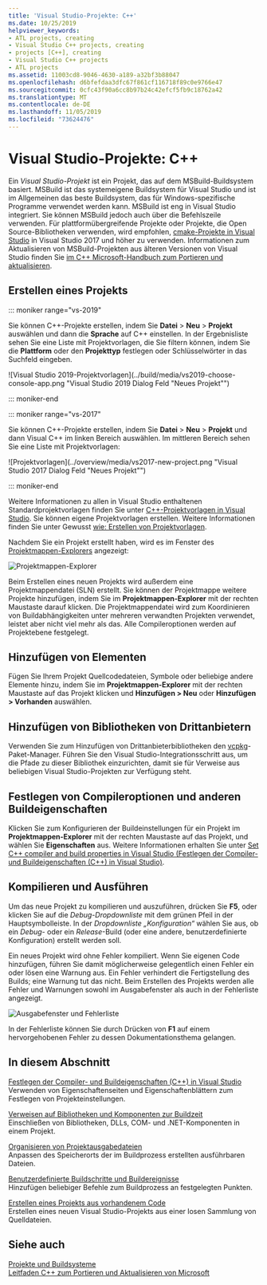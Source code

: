 ```yaml
---
title: 'Visual Studio-Projekte: C++'
ms.date: 10/25/2019
helpviewer_keywords:
- ATL projects, creating
- Visual Studio C++ projects, creating
- projects [C++], creating
- Visual Studio C++ projects
- ATL projects
ms.assetid: 11003cd8-9046-4630-a189-a32bf3b88047
ms.openlocfilehash: d6bfefdaa3dfc67f861cf116718f89c0e9766e47
ms.sourcegitcommit: 0cfc43f90a6cc8b97b24c42efcf5fb9c18762a42
ms.translationtype: MT
ms.contentlocale: de-DE
ms.lasthandoff: 11/05/2019
ms.locfileid: "73624476"
---
```

# <a name="visual-studio-projects---c"></a>Visual Studio-Projekte: C++

Ein *Visual Studio-Projekt* ist ein Projekt, das auf dem MSBuild-Buildsystem basiert. MSBuild ist das systemeigene Buildsystem für Visual Studio und ist im Allgemeinen das beste Buildsystem, das für Windows-spezifische Programme verwendet werden kann. MSBuild ist eng in Visual Studio integriert. Sie können MSBuild jedoch auch über die Befehlszeile verwenden. Für plattformübergreifende Projekte oder Projekte, die Open Source-Bibliotheken verwenden, wird empfohlen, [cmake-Projekte in Visual Studio](cmake-projects-in-visual-studio.md) in Visual Studio 2017 und höher zu verwenden. Informationen zum Aktualisieren von MSBuild-Projekten aus älteren Versionen von Visual Studio finden Sie [im C++ Microsoft-Handbuch zum Portieren und aktualisieren](../porting/visual-cpp-porting-and-upgrading-guide.md).

## <a name="create-a-project"></a>Erstellen eines Projekts

::: moniker range="vs-2019"

Sie können C++-Projekte erstellen, indem Sie **Datei** > **Neu** > **Projekt** auswählen und dann die **Sprache** auf C++ einstellen. In der Ergebnisliste sehen Sie eine Liste mit Projektvorlagen, die Sie filtern können, indem Sie die **Plattform** oder den **Projekttyp** festlegen oder Schlüsselwörter in das Suchfeld eingeben. 

   ![Visual Studio 2019-Projektvorlagen](../build/media/vs2019-choose-console-app.png "Visual Studio 2019 Dialog Feld "Neues Projekt"")

::: moniker-end

::: moniker range="vs-2017"

Sie können C++-Projekte erstellen, indem Sie **Datei** > **Neu** > **Projekt** und dann Visual C++ im linken Bereich auswählen. Im mittleren Bereich sehen Sie eine Liste mit Projektvorlagen:

   ![Projektvorlagen](../overview/media/vs2017-new-project.png "Visual Studio 2017 Dialog Feld "Neues Projekt"")

::: moniker-end

Weitere Informationen zu allen in Visual Studio enthaltenen Standardprojektvorlagen finden Sie unter [C++-Projektvorlagen in Visual Studio](reference/visual-cpp-project-types.md). Sie können eigene Projektvorlagen erstellen. Weitere Informationen finden Sie unter Gewusst [wie: Erstellen von Projektvorlagen](/visualstudio/ide/how-to-create-project-templates).

Nachdem Sie ein Projekt erstellt haben, wird es im Fenster des [Projektmappen-Explorers](/visualstudio/ide/solutions-and-projects-in-visual-studio) angezeigt:

   ![Projektmappen-Explorer](media/mathlibrary-solution-explorer-153.png)

Beim Erstellen eines neuen Projekts wird außerdem eine Projektmappendatei (SLN) erstellt. Sie können der Projektmappe weitere Projekte hinzufügen, indem Sie im **Projektmappen-Explorer** mit der rechten Maustaste darauf klicken. Die Projektmappendatei wird zum Koordinieren von Buildabhängigkeiten unter mehreren verwandten Projekten verwendet, leistet aber nicht viel mehr als das. Alle Compileroptionen werden auf Projektebene festgelegt.

## <a name="add-items"></a>Hinzufügen von Elementen

Fügen Sie Ihrem Projekt Quellcodedateien, Symbole oder beliebige andere Elemente hinzu, indem Sie im **Projektmappen-Explorer** mit der rechten Maustaste auf das Projekt klicken und **Hinzufügen > Neu** oder **Hinzufügen > Vorhanden** auswählen.

## <a name="add-third-party-libraries"></a>Hinzufügen von Bibliotheken von Drittanbietern

Verwenden Sie zum Hinzufügen von Drittanbieterbibliotheken den [vcpkg](vcpkg.md)-Paket-Manager. Führen Sie den Visual Studio-Integrationsschritt aus, um die Pfade zu dieser Bibliothek einzurichten, damit sie für Verweise aus beliebigen Visual Studio-Projekten zur Verfügung steht. 

## <a name="set-compiler-options-and-other-build-properties"></a>Festlegen von Compileroptionen und anderen Buildeigenschaften

Klicken Sie zum Konfigurieren der Buildeinstellungen für ein Projekt im **Projektmappen-Explorer** mit der rechten Maustaste auf das Projekt, und wählen Sie **Eigenschaften** aus. Weitere Informationen erhalten Sie unter [Set C++ compiler and build properties in Visual Studio (Festlegen der Compiler- und Buildeigenschaften (C++) in Visual Studio)](working-with-project-properties.md).

## <a name="compile-and-run"></a>Kompilieren und Ausführen

Um das neue Projekt zu kompilieren und auszuführen, drücken Sie **F5**, oder klicken Sie auf die *Debug-Dropdownliste* mit dem grünen Pfeil in der Hauptsymbolleiste. In der *Dropdownliste „Konfiguration“* wählen Sie aus, ob ein *Debug-* oder ein *Release*-Build (oder eine andere, benutzerdefinierte Konfiguration) erstellt werden soll.

Ein neues Projekt wird ohne Fehler kompiliert. Wenn Sie eigenen Code hinzufügen, führen Sie damit möglicherweise gelegentlich einen Fehler ein oder lösen eine Warnung aus. Ein Fehler verhindert die Fertigstellung des Builds; eine Warnung tut das nicht. Beim Erstellen des Projekts werden alle Fehler und Warnungen sowohl im Ausgabefenster als auch in der Fehlerliste angezeigt. 

   ![Ausgabefenster und Fehlerliste](../overview/media/vs2017-output-error-list.png)

In der Fehlerliste können Sie durch Drücken von **F1** auf einem hervorgehobenen Fehler zu dessen Dokumentationsthema gelangen.

## <a name="in-this-section"></a>In diesem Abschnitt

[Festlegen der Compiler- und Buildeigenschaften (C++) in Visual Studio](working-with-project-properties.md)<br/>
Verwenden von Eigenschaftenseiten und Eigenschaftenblättern zum Festlegen von Projekteinstellungen.

[Verweisen auf Bibliotheken und Komponenten zur Buildzeit](adding-references-in-visual-cpp-projects.md)<br/>
Einschließen von Bibliotheken, DLLs, COM- und .NET-Komponenten in einem Projekt.
 
[Organisieren von Projektausgabedateien](how-to-organize-project-output-files-for-builds.md)<br/>
Anpassen des Speicherorts der im Buildprozess erstellten ausführbaren Dateien.

[Benutzerdefinierte Buildschritte und Buildereignisse](understanding-custom-build-steps-and-build-events.md)<br/>
Hinzufügen beliebiger Befehle zum Buildprozess an festgelegten Punkten.

[Erstellen eines Projekts aus vorhandenem Code](how-to-create-a-cpp-project-from-existing-code.md)<br/>
Erstellen eines neuen Visual Studio-Projekts aus einer losen Sammlung von Quelldateien.

## <a name="see-also"></a>Siehe auch

[Projekte und Buildsysteme](projects-and-build-systems-cpp.md)<br>
[Leitfaden C++ zum Portieren und Aktualisieren von Microsoft](../porting/visual-cpp-porting-and-upgrading-guide.md)
